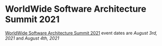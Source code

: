 # WorldWide Software Architecture Summit 2021

[WorldWide Software Architecture Summit 2021](https://geekle.us/software_architecture) event dates are _August 3rd, 2021_ and _August 4th, 2021_
